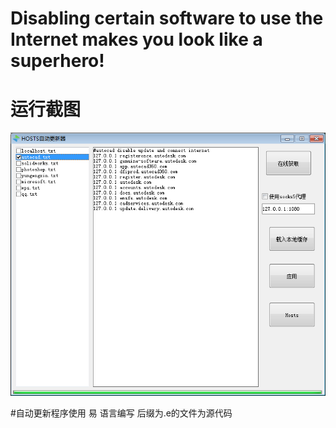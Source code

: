# Disabling certain software to use the Internet makes you look like a superhero!



# 运行截图
![softpng.png](softpng.png)



#自动更新程序使用 易 语言编写 后缀为.e的文件为源代码


